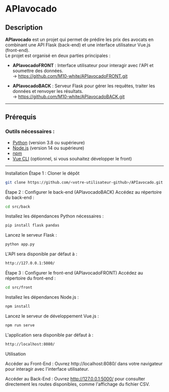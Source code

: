 # APIavocado

## Description

**APIavocado** est un projet qui permet de prédire les prix des avocats en combinant une API Flask (back-end) et une interface utilisateur Vue.js (front-end).  
Le projet est organisé en deux parties principales : 

- **APIavocadoFRONT** : Interface utilisateur pour interagir avec l'API et soumettre des données.\
 -> https://github.com/M10-white/APIavocadoFRONT.git

- **APIavocadoBACK** : Serveur Flask pour gérer les requêtes, traiter les données et renvoyer les résultats.\
 -> https://github.com/M10-white/APIavocadoBACK.git

---

## Prérequis

### Outils nécessaires :

- [Python](https://www.python.org/) (version 3.8 ou supérieure)
- [Node.js](https://nodejs.org/) (version 14 ou supérieure)
- [npm](https://www.npmjs.com/)
- [Vue CLI](https://cli.vuejs.org/) (optionnel, si vous souhaitez développer le front)

---

Installation
Étape 1 : Cloner le dépôt
```bash
git clone https://github.com/<votre-utilisateur-github>/APIavocado.git
```

Étape 2 : Configurer le back-end (APIavocadoBACK)
Accédez au répertoire du back-end :
```bash
cd src/back
```

Installez les dépendances Python nécessaires :
```bash
pip install flask pandas
```

Lancez le serveur Flask :
```bash
python app.py
```

L'API sera disponible par défaut à :
```bash
http://127.0.0.1:5000/
```

Étape 3 : Configurer le front-end (APIavocadoFRONT)
Accédez au répertoire du front-end :
```bash
cd src/front
```

Installez les dépendances Node.js :
```bash
npm install
```

Lancez le serveur de développement Vue.js :
```bash
npm run serve
```

L'application sera disponible par défaut à :
```bash
http://localhost:8080/
```

Utilisation

Accéder au Front-End : Ouvrez http://localhost:8080/ dans votre navigateur pour interagir avec l'interface utilisateur.

Accéder au Back-End : Ouvrez http://127.0.0.1:5000/ pour consulter directement les routes disponibles, comme l'affichage du fichier CSV.
